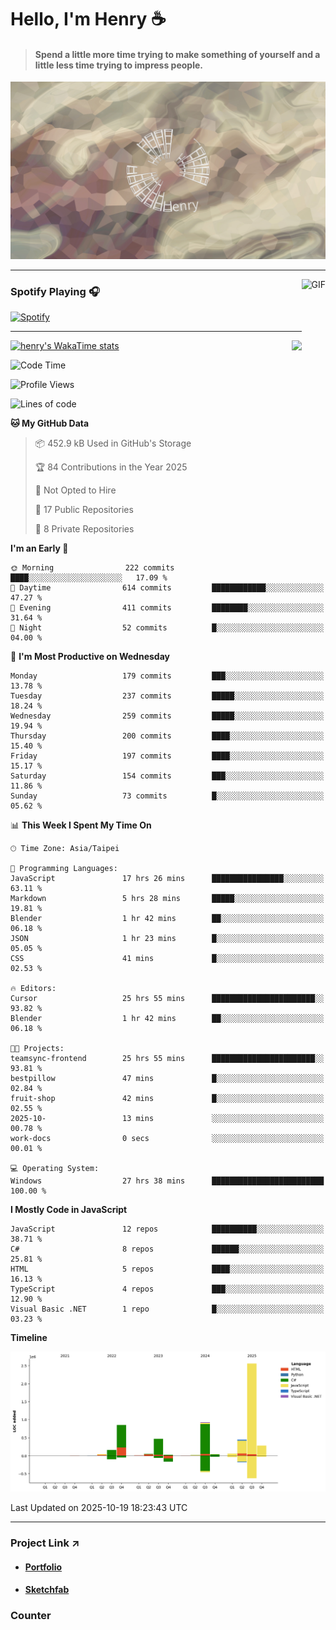 # Hello, I'm Henry :coffee:

> #### Spend a little more time trying to make something of yourself and a little less time trying to impress people.
 
![](./images/cover.jpg)

---

<img align="right" alt="GIF" height="170px" src="https://media.giphy.com/media/J5B1Y8QZnzXXbLQIBu/giphy.gif" />

### Spotify Playing 🎧

[![Spotify](https://spotify-recently-played-beta.vercel.app/api/spotify)](https://open.spotify.com/user/31uznrpamxhroyd2bt7xchxgnhce)

---

<img align="right" src="https://github-readme-stats.vercel.app/api/top-langs/?username=henry5720&theme=tokyonight&hide_title=false" />

[![henry's WakaTime stats](https://github-readme-stats.vercel.app/api/wakatime?username=@henry5720&layout=compact)](https://github.com/anuraghazra/github-readme-stats)

<!--START_SECTION:waka-->
![Code Time](http://img.shields.io/badge/Code%20Time-594%20hrs-blue)

![Profile Views](http://img.shields.io/badge/Profile%20Views-7-blue)

![Lines of code](https://img.shields.io/badge/From%20Hello%20World%20I%27ve%20Written-5.9%20million%20lines%20of%20code-blue)

**🐱 My GitHub Data** 

> 📦 452.9 kB Used in GitHub's Storage 
 > 
> 🏆 84 Contributions in the Year 2025
 > 
> 🚫 Not Opted to Hire
 > 
> 📜 17 Public Repositories 
 > 
> 🔑 8 Private Repositories 
 > 
**I'm an Early 🐤** 

```text
🌞 Morning                222 commits         ████░░░░░░░░░░░░░░░░░░░░░   17.09 % 
🌆 Daytime                614 commits         ████████████░░░░░░░░░░░░░   47.27 % 
🌃 Evening                411 commits         ████████░░░░░░░░░░░░░░░░░   31.64 % 
🌙 Night                  52 commits          █░░░░░░░░░░░░░░░░░░░░░░░░   04.00 % 
```
📅 **I'm Most Productive on Wednesday** 

```text
Monday                   179 commits         ███░░░░░░░░░░░░░░░░░░░░░░   13.78 % 
Tuesday                  237 commits         █████░░░░░░░░░░░░░░░░░░░░   18.24 % 
Wednesday                259 commits         █████░░░░░░░░░░░░░░░░░░░░   19.94 % 
Thursday                 200 commits         ████░░░░░░░░░░░░░░░░░░░░░   15.40 % 
Friday                   197 commits         ████░░░░░░░░░░░░░░░░░░░░░   15.17 % 
Saturday                 154 commits         ███░░░░░░░░░░░░░░░░░░░░░░   11.86 % 
Sunday                   73 commits          █░░░░░░░░░░░░░░░░░░░░░░░░   05.62 % 
```


📊 **This Week I Spent My Time On** 

```text
🕑︎ Time Zone: Asia/Taipei

💬 Programming Languages: 
JavaScript               17 hrs 26 mins      ████████████████░░░░░░░░░   63.11 % 
Markdown                 5 hrs 28 mins       █████░░░░░░░░░░░░░░░░░░░░   19.81 % 
Blender                  1 hr 42 mins        ██░░░░░░░░░░░░░░░░░░░░░░░   06.18 % 
JSON                     1 hr 23 mins        █░░░░░░░░░░░░░░░░░░░░░░░░   05.05 % 
CSS                      41 mins             █░░░░░░░░░░░░░░░░░░░░░░░░   02.53 % 

🔥 Editors: 
Cursor                   25 hrs 55 mins      ███████████████████████░░   93.82 % 
Blender                  1 hr 42 mins        ██░░░░░░░░░░░░░░░░░░░░░░░   06.18 % 

🐱‍💻 Projects: 
teamsync-frontend        25 hrs 55 mins      ███████████████████████░░   93.81 % 
bestpillow               47 mins             █░░░░░░░░░░░░░░░░░░░░░░░░   02.84 % 
fruit-shop               42 mins             █░░░░░░░░░░░░░░░░░░░░░░░░   02.55 % 
2025-10-                 13 mins             ░░░░░░░░░░░░░░░░░░░░░░░░░   00.78 % 
work-docs                0 secs              ░░░░░░░░░░░░░░░░░░░░░░░░░   00.01 % 

💻 Operating System: 
Windows                  27 hrs 38 mins      █████████████████████████   100.00 % 
```

**I Mostly Code in JavaScript** 

```text
JavaScript               12 repos            ██████████░░░░░░░░░░░░░░░   38.71 % 
C#                       8 repos             ██████░░░░░░░░░░░░░░░░░░░   25.81 % 
HTML                     5 repos             ████░░░░░░░░░░░░░░░░░░░░░   16.13 % 
TypeScript               4 repos             ███░░░░░░░░░░░░░░░░░░░░░░   12.90 % 
Visual Basic .NET        1 repo              █░░░░░░░░░░░░░░░░░░░░░░░░   03.23 % 
```



**Timeline**

![Lines of Code chart](https://raw.githubusercontent.com/henry5720/henry5720/main/assets/bar_graph.png)


 Last Updated on 2025-10-19 18:23:43 UTC
<!--END_SECTION:waka-->

---

### Project Link ↗️

- #### [Portfolio](https://drive.google.com/file/d/1kb96bzn4Bhdb4pImsUvKz9Oi9cx455D2/view?usp=drivesdk)
- #### [Sketchfab](https://sketchfab.com/henry4294967296/models)

### Counter
![[](https://count.getloli.com/@test?name=test&theme=random&padding=7&offset=0&align=top&scale=1&pixelated=1&darkmode=auto)](https://count.getloli.com/@henry5720?name=henry5720&theme=random&padding=7&offset=0&align=top&scale=1&pixelated=1&darkmode=1)
